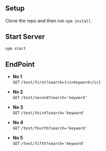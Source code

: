 ## Setup

Clone the repo and then run `npm install`.


## Start Server

```js
npm start
```

## EndPoint

* **No 1** <br>
`GET` `/test/first?search={<i>keyword</i>}`

* **No 2** <br>
`GET` `/test/second?search='keyword'`

* **No 3** <br>
`GET` `/test/third?search='keyword'`

* **No 4** <br>
`GET` `/test/fourth?search='keyword'`

* **No 5** <br>
`GET` `/test/fifth?search='keyword'`